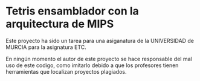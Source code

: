# Tetris ensamblador con la arquitectura de MIPS

Este proyecto ha sido un tarea para una asiganatura de la UNIVERSIDAD de MURCIA para la asignatura ETC. 

En ningún momento el autor de este proyecto se hace responsable del mal uso de este codigo, como imitarlo debido a que los profesores tienen herramientas que localizan proyectos plagiados.
